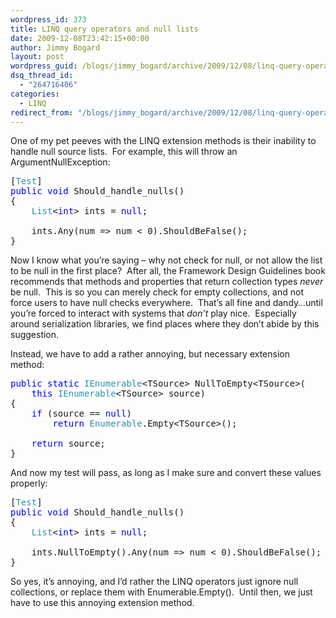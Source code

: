 ```yaml
---
wordpress_id: 373
title: LINQ query operators and null lists
date: 2009-12-08T23:42:15+00:00
author: Jimmy Bogard
layout: post
wordpress_guid: /blogs/jimmy_bogard/archive/2009/12/08/linq-query-operators-and-null-lists.aspx
dsq_thread_id:
  - "264716406"
categories:
  - LINQ
redirect_from: "/blogs/jimmy_bogard/archive/2009/12/08/linq-query-operators-and-null-lists.aspx/"
---
```

One of my pet peeves with the LINQ extension methods is their inability to handle null source lists.&#160; For example, this will throw an ArgumentNullException:

<pre>[<span style="color: #2b91af">Test</span>]
<span style="color: blue">public void </span>Should_handle_nulls()
{
    <span style="color: #2b91af">List</span>&lt;<span style="color: blue">int</span>&gt; ints = <span style="color: blue">null</span>;

    ints.Any(num =&gt; num &lt; 0).ShouldBeFalse();
}</pre>

[](http://11011.net/software/vspaste)

Now I know what you’re saying – why not check for null, or not allow the list to be null in the first place?&#160; After all, the Framework Design Guidelines book recommends that methods and properties that return collection types _never_ be null.&#160; This is so you can merely check for empty collections, and not force users to have null checks everywhere.&#160; That’s all fine and dandy…until you’re forced to interact with systems that _don’t_ play nice.&#160; Especially around serialization libraries, we find places where they don’t abide by this suggestion.

Instead, we have to add a rather annoying, but necessary extension method:

<pre><span style="color: blue">public static </span><span style="color: #2b91af">IEnumerable</span>&lt;TSource&gt; NullToEmpty&lt;TSource&gt;(
    <span style="color: blue">this </span><span style="color: #2b91af">IEnumerable</span>&lt;TSource&gt; source)
{
    <span style="color: blue">if </span>(source == <span style="color: blue">null</span>)
        <span style="color: blue">return </span><span style="color: #2b91af">Enumerable</span>.Empty&lt;TSource&gt;();

    <span style="color: blue">return </span>source;
}</pre>

[](http://11011.net/software/vspaste)

And now my test will pass, as long as I make sure and convert these values properly:

<pre>[<span style="color: #2b91af">Test</span>]
<span style="color: blue">public void </span>Should_handle_nulls()
{
    <span style="color: #2b91af">List</span>&lt;<span style="color: blue">int</span>&gt; ints = <span style="color: blue">null</span>;

    ints.NullToEmpty().Any(num =&gt; num &lt; 0).ShouldBeFalse();
}</pre>

[](http://11011.net/software/vspaste)

So yes, it’s annoying, and I’d rather the LINQ operators just ignore null collections, or replace them with Enumerable.Empty().&#160; Until then, we just have to use this annoying extension method.
